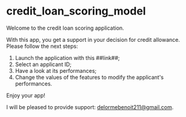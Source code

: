 # credit_loan_scoring_model

Welcome to the credit loan scoring application.

With this app, you get a support in your decision for credit allowance.
Please follow the next steps:

1. Launch the application with this ##link##;
2. Select an applicant ID;
3. Have a look at its performances;
4. Change the values of the features to modify the applicant's performances.

Enjoy your app!

I will be pleased to provide support: delormebenoit211@gmail.com.
